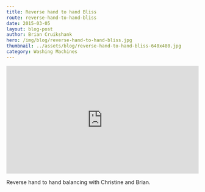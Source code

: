 ```yaml
---
title: Reverse hand to hand Bliss
route: reverse-hand-to-hand-bliss
date: 2015-03-05
layout: blog-post
author: Brian Cruikshank
hero: /img/blog/reverse-hand-to-hand-bliss.jpg
thumbnail: ../assets/blog/reverse-hand-to-hand-bliss-640x480.jpg
category: Washing Machines
---
```

<style>.embed-container { position: relative; padding-bottom: 56.25%; height: 0; overflow: hidden; max-width: 100%; } .embed-container iframe, .embed-container object, .embed-container embed { position: absolute; top: 0; left: 0; width: 100%; height: 100%; }</style><div class='embed-container'><iframe src='https://www.youtube.com/embed/HCTMk7aclEQ' frameborder='0' allowfullscreen></iframe></div>

Reverse hand to hand balancing with Christine and Brian.
